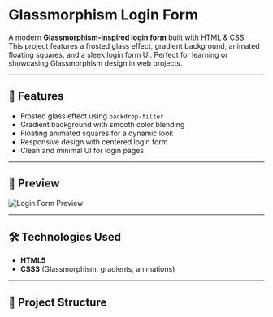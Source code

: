 # Glassmorphism Login Form  

A modern **Glassmorphism-inspired login form** built with HTML & CSS.  
This project features a frosted glass effect, gradient background, animated floating squares, and a sleek login form UI. Perfect for learning or showcasing Glassmorphism design in web projects.  

---

## 🚀 Features  
- Frosted glass effect using `backdrop-filter`  
- Gradient background with smooth color blending  
- Floating animated squares for a dynamic look  
- Responsive design with centered login form  
- Clean and minimal UI for login pages  

---

## 📸 Preview  
![Login Form Preview](./screenshot.png)  

---

## 🛠️ Technologies Used  
- **HTML5**  
- **CSS3** (Glassmorphism, gradients, animations)  

---

## 📂 Project Structure  
